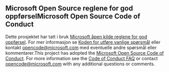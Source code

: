 ## <a name="microsoft-open-source-code-of-conduct"></a><span data-ttu-id="d4c9e-101">Microsoft Open Source reglene for god oppførsel</span><span class="sxs-lookup"><span data-stu-id="d4c9e-101">Microsoft Open Source Code of Conduct</span></span>
<span data-ttu-id="d4c9e-p101">Dette prosjektet har tatt i bruk [Microsoft åpen kilde reglene for god oppførsel](https://opensource.microsoft.com/codeofconduct/). For mer informasjon se [Koden for utføre vanlige spørsmål](https://opensource.microsoft.com/codeofconduct/faq/) eller kontakt [opencode@microsoft.com](mailto:opencode@microsoft.com) med eventuelle andre spørsmål eller kommentarer.</span><span class="sxs-lookup"><span data-stu-id="d4c9e-p101">This project has adopted the [Microsoft Open Source Code of Conduct](https://opensource.microsoft.com/codeofconduct/). For more information see the [Code of Conduct FAQ](https://opensource.microsoft.com/codeofconduct/faq/) or contact [opencode@microsoft.com](mailto:opencode@microsoft.com) with any additional questions or comments.</span></span>